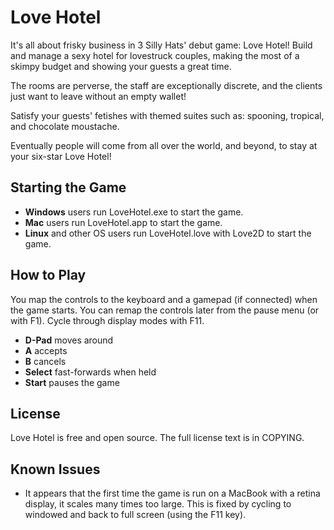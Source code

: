 Love Hotel 
==========

It's all about frisky business in 3 Silly Hats' debut game: Love Hotel!
Build and manage a sexy hotel for lovestruck couples, making the most of a
skimpy budget and showing your guests a great time.

The rooms are perverse, the staff are exceptionally discrete, and the
clients just want to leave without an empty wallet!

Satisfy your guests' fetishes with themed suites such as: spooning, tropical,
and chocolate moustache.

Eventually people will come from all over the world, and beyond, to stay at
your six-star Love Hotel!

Starting the Game
-----------------
- **Windows** users run LoveHotel.exe to start the game.
- **Mac** users run LoveHotel.app to start the game.
- **Linux** and other OS users run LoveHotel.love with Love2D to start the game.

How to Play
-----------
You map the controls to the keyboard and a gamepad (if connected) when the game
starts. You can remap the controls later from the pause menu (or with F1).
Cycle through display modes with F11.

- **D-Pad** moves around
- **A** accepts
- **B** cancels
- **Select** fast-forwards when held
- **Start** pauses the game

License
-------
Love Hotel is free and open source. The full license text is in COPYING.

Known Issues
------------
* It appears that the first time the game is run on a MacBook with a retina
display, it scales many times too large. This is fixed by cycling to
windowed and back to full screen (using the F11 key).
